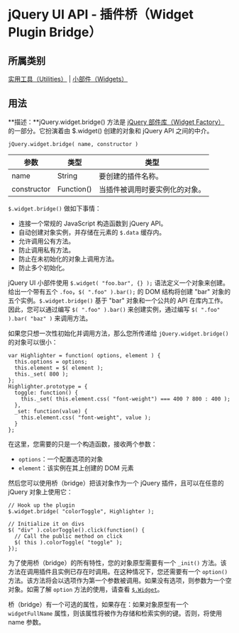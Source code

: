 # jQuery UI API - 插件桥（Widget Plugin Bridge）

## 所属类别

[实用工具（Utilities）](ref-utilities.html) | [小部件（Widgets）](ref-widgets.html)

## 用法

**描述：**jQuery.widget.bridge() 方法是 [jQuery 部件库（Widget Factory）](api-jQuery-widget.html) 的一部分。它扮演着由 $.widget() 创建的对象和 jQuery API 之间的中介。

```
jQuery.widget.bridge( name, constructor )
```

| 参数 | 类型 | 类型 |
| --- | --- | --- |
| name | String | 要创建的插件名称。 |
| constructor | Function() | 当插件被调用时要实例化的对象。 |

`$.widget.bridge()` 做如下事情：

*   连接一个常规的 JavaScript 构造函数到 jQuery API。
*   自动创建对象实例，并存储在元素的 `$.data` 缓存内。
*   允许调用公有方法。
*   防止调用私有方法。
*   防止在未初始化的对象上调用方法。
*   防止多个初始化。

jQuery UI 小部件使用 `$.widget( "foo.bar", {} );` 语法定义一个对象来创建。给出一个带有五个 `.foo`，`$( ".foo" ).bar();` 的 DOM 结构将创建 "bar" 对象的五个实例。`$.widget.bridge()` 基于 "bar" 对象和一个公共的 API 在库内工作。因此，您可以通过编写 `$( ".foo" ).bar()` 来创建实例，通过编写 `$( ".foo" ).bar( "baz" )` 来调用方法。

如果您只想一次性初始化并调用方法，那么您所传递给 `jQuery.widget.bridge()` 的对象可以很小：

```
var Highlighter = function( options, element ) {
  this.options = options;
  this.element = $( element );
  this._set( 800 );
};
Highlighter.prototype = {
  toggle: function() {
    this._set( this.element.css( "font-weight") === 400 ? 800 : 400 );
  },
  _set: function(value) {
    this.element.css( "font-weight", value );
  }
};

```

在这里，您需要的只是一个构造函数，接收两个参数：

*   `options`：一个配置选项的对象
*   `element`：该实例在其上创建的 DOM 元素

然后您可以使用桥（bridge）把该对象作为一个 jQuery 插件，且可以在任意的 jQuery 对象上使用它：

```
// Hook up the plugin
$.widget.bridge( "colorToggle", Highlighter );

// Initialize it on divs
$( "div" ).colorToggle().click(function() {
  // Call the public method on click
  $( this ).colorToggle( "toggle" );
});

```

为了使用桥（bridge）的所有特性，您的对象原型需要有一个 `_init()` 方法。该方法在调用插件且实例已存在时调用。在这种情况下，您还需要有一个 `option()` 方法。该方法将会以选项作为第一个参数被调用。如果没有选项，则参数为一个空对象。如需了解 `option` 方法的使用，请查看 [`$.Widget`](api-jquery-widget.html#jQuery-Widget2)。

桥（bridge）有一个可选的属性，如果存在：如果对象原型有一个 `widgetFullName` 属性，则该属性将被作为存储和检索实例的键。否则，将使用 name 参数。

